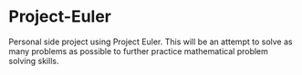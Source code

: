 # Project-Euler
Personal side project using Project Euler. This will be an attempt to solve as many problems as possible to further practice mathematical problem solving skills.
